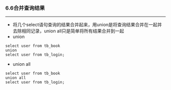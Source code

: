 ### 6.6合并查询结果

--------------

- 将几个select语句查询的结果合并起来，用union是将查询结果合并在一起并去除相同记录，union all只是简单将所有结果合并到一起
- union
```mysql
select user from tb_book
union
select user from tb_login;
```
- union all
```mysql
select user from tb_book
union all
select user from tb_login;
```